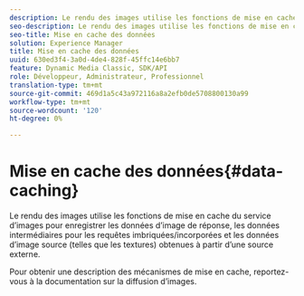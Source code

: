 ```yaml
---
description: Le rendu des images utilise les fonctions de mise en cache du service d’images pour enregistrer les données d’image de réponse, les données intermédiaires pour les requêtes imbriquées/incorporées et les données d’image source (telles que les textures) obtenues à partir d’une source externe.
seo-description: Le rendu des images utilise les fonctions de mise en cache du service d’images pour enregistrer les données d’image de réponse, les données intermédiaires pour les requêtes imbriquées/incorporées et les données d’image source (telles que les textures) obtenues à partir d’une source externe.
seo-title: Mise en cache des données
solution: Experience Manager
title: Mise en cache des données
uuid: 630ed3f4-3a0d-4de4-828f-45ffc14e6bb7
feature: Dynamic Media Classic, SDK/API
role: Développeur, Administrateur, Professionnel
translation-type: tm+mt
source-git-commit: 469d1a5c43a972116a8a2efb0de5708800130a99
workflow-type: tm+mt
source-wordcount: '120'
ht-degree: 0%

---
```



# Mise en cache des données{#data-caching}

Le rendu des images utilise les fonctions de mise en cache du service d’images pour enregistrer les données d’image de réponse, les données intermédiaires pour les requêtes imbriquées/incorporées et les données d’image source (telles que les textures) obtenues à partir d’une source externe.

Pour obtenir une description des mécanismes de mise en cache, reportez-vous à la documentation sur la diffusion d’images.
